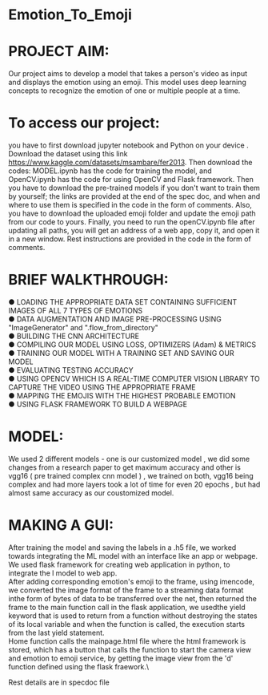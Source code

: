# Emotion_To_Emoji
# PROJECT AIM:
Our project aims to develop a model that takes a person's video as input and displays the emotion using an emoji. This model uses deep learning concepts to recognize the emotion of one or multiple people at a time.
# To access our project:
you have to first download jupyter notebook and Python on your device . Download the dataset using this link  https://www.kaggle.com/datasets/msambare/fer2013. Then download the codes: MODEL.ipynb has the code for training the model, and OpenCV.ipynb has the code for using OpenCV and Flask framework. Then you have to download the pre-trained models if you don't want to train them by yourself; the links are provided at the end of the spec doc, and when and where to use them is specified in the code in the form of comments. Also, you have to download the uploaded emoji folder and update the emoji path from our code to yours. Finally, you need to run the openCV.ipynb file after updating all paths, you will get an address of a web app, copy it, and open it in a new window. Rest instructions are provided in the code in the form of comments.
# BRIEF WALKTHROUGH:
 ● LOADING THE APPROPRIATE DATA SET CONTAINING SUFFICIENT IMAGES OF
 ALL 7 TYPES OF EMOTIONS \
 ● DATA AUGMENTATION AND IMAGE PRE-PROCESSING USING
 "ImageGenerator" and ".flow_from_directory" \
 ● BUILDING THE CNN ARCHITECTURE \
 ● COMPILING OUR MODEL USING LOSS, OPTIMIZERS (Adam) & METRICS \
 ● TRAINING OUR MODEL WITH A TRAINING SET AND SAVING OUR MODEL \
 ● EVALUATING TESTING ACCURACY \
 ● USING OPENCV WHICH IS A REAL-TIME COMPUTER VISION LIBRARY TO
 CAPTURE THE VIDEO USING THE APPROPRIATE FRAME \
 ● MAPPING THE EMOJIS WITH THE HIGHEST PROBABLE EMOTION \
 ● USING FLASK FRAMEWORK TO BUILD A WEBPAGE 
# MODEL:
 We used 2 different models - one is our customized model , we did some changes from a
 research paper to get maximum accuracy and other is vgg16 ( pre trained complex cnn
 model ) , we trained on both, vgg16 being complex and had more layers took a lot of time
 for even 20 epochs , but had almost same accuracy as our coustomized model.

# MAKING A GUI:
 After training the model and saving the labels in a .h5 file, we worked towards
 integrating the ML model with an interface like an app or webpage. We used flask framework
 for creating web application in python, to integrate the l model to web app. \
 After adding corresponding emotion's emoji to the frame, using imencode, we converted the
 image format of the frame to a streaming data format inthe  form of bytes of data to be
transferred over the net, then returned the frame to the main function call in the flask application,
 we usedthe  yield keyword that is used to return from a function without destroying the states of
 its local variable and when the function is called, the execution starts from the last yield
 statement. \
 Home function calls the mainpage.html file where the html framework is stored,
 which has a button that calls the function to start the camera view and emotion to
 emoji service, by getting the image view from the 'd' function defined using the flask
 fraework.\

 Rest details are in specdoc file
